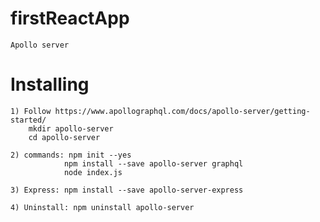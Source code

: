 # firstReactApp
 
    Apollo server 


# Installing

    1) Follow https://www.apollographql.com/docs/apollo-server/getting-started/
        mkdir apollo-server
        cd apollo-server

    2) commands: npm init --yes
                npm install --save apollo-server graphql
                node index.js
            
    3) Express: npm install --save apollo-server-express

    4) Uninstall: npm uninstall apollo-server




    

